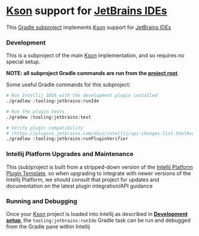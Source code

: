 # [Kson](https://kson.org) support for [JetBrains IDEs](https://www.jetbrains.com/products/#type=ide)

This [Gradle subproject](https://docs.gradle.org/current/userguide/multi_project_builds.html) implements [Kson](https://kson.org) support for [JetBrains IDEs](https://www.jetbrains.com/products/#type=ide)

### Development

This is a subproject of the main [Kson](../../readme.md) implementation, and so requires no special setup.

**NOTE: all subproject Gradle commands are run from the [project root](../..)**.

Some useful Gradle commands for this subproject:

```bash
# Run Intellij IDEA with the development plugin installed
./gradlew :tooling:jetbrains:runIde

# Run the plugin tests
./gradew :tooling:jetbrains:test

# Verify plugin compatibility
# (https://plugins.jetbrains.com/docs/intellij/api-changes-list.html#verifying-compatibility)
./gradlew :tooling:jetbrains:runPluginVerifier
```

### Intellij Platform Upgrades and Maintenance

This (sub)project is built from a stripped-down version of the [Intellij Platform Plugin Template](https://github.com/JetBrains/intellij-platform-plugin-template), so when upgrading to integrate with newer versions of the Intellij Platform, we should consult that project for updates and documentation on the latest plugin integration/API guidance

### Running and Debugging

Once your [Kson](../../readme.md) project is loaded into intellij as described in [**Development setup**](https://github.com/kson-org/kson#development-setup), the `tooling:jetbrains:runIde` Gradle task can be run and debugged from the Gradle pane within Intellij